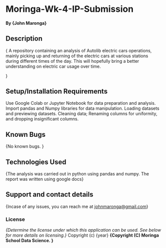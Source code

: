 # Moringa-Wk-4-IP-Submission

#### By **{John Maronga}**
## Description
{
A repository containing an analysis of Autolib electric cars operations, mainly picking up and returning of the electric cars at various stations during different times of the day. This will hopefully bring a better understanding on electric car usage over time.

}
## Setup/Installation Requirements
Use Google Colab or Jupyter Notebook for data preparation and analysis.
Import pandas and Numpy libraries for data manipulation.
Loading datasets and previewing datasets.
Cleaning data; Renaming columns for uniformity, and dropping insignificant columns.

## Known Bugs
{No known bugs. }
## Technologies Used
{The analysis was carried out in python using pandas and numpy. The report was written using google docs}
## Support and contact details
{Incase of any issues, you can reach me at johnmaronga@gmail.com}
### License
*{Determine the license under which this application can be used.  See below for more details on licensing.}*
Copyright (c) {year} **{Copyright (C) Moringa School Data Science.
}**
